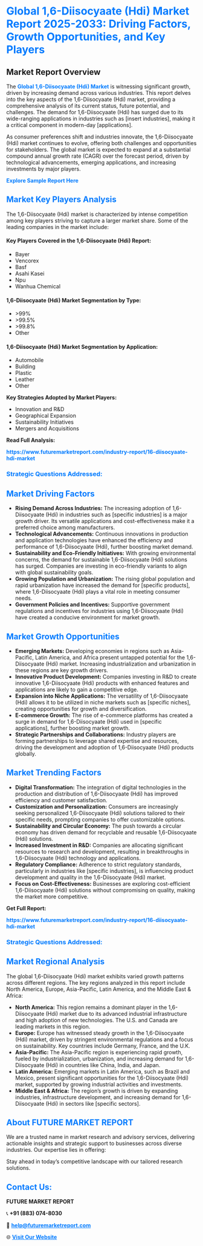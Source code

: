 <h1 style="color: #007BFF;">Global 1,6-Diisocyaate (Hdi) Market Report 2025-2033: Driving Factors, Growth Opportunities, and Key Players</h1>

<section id="overview">
<h2>Market Report Overview</h2>
<p>The <a href="https://www.futuremarketreport.com/industry-report/16-diisocyaate-hdi-market" style="color: #007BFF; text-decoration: none;"><strong>Global 1,6-Diisocyaate (Hdi) Market</strong></a> is witnessing significant growth, driven by increasing demand across various industries. This report delves into the key aspects of the 1,6-Diisocyaate (Hdi) market, providing a comprehensive analysis of its current status, future potential, and challenges. The demand for 1,6-Diisocyaate (Hdi) has surged due to its wide-ranging applications in industries such as [insert industries], making it a critical component in modern-day [applications].</p>
<p>As consumer preferences shift and industries innovate, the 1,6-Diisocyaate (Hdi) market continues to evolve, offering both challenges and opportunities for stakeholders. The global market is expected to expand at a substantial compound annual growth rate (CAGR) over the forecast period, driven by technological advancements, emerging applications, and increasing investments by major players.</p>
</section>

<section id="overview">
<p><a href="https://www.futuremarketreport.com/request-sample/reportId=29592" style="color: #007BFF; text-decoration: none;"><strong>Explore Sample Report Here</strong></a></p>
</section>

<section id="key-players">
<h2 style="color: #007BFF;">Market Key Players Analysis</h2>
<p>The 1,6-Diisocyaate (Hdi) market is characterized by intense competition among key players striving to capture a larger market share. Some of the leading companies in the market include:</p>
<h4>Key Players Covered in the 1,6-Diisocyaate (Hdi) Report:</h4>
<ul><li>Bayer</li><li>Vencorex</li><li>Basf</li><li>Asahi Kasei</li><li>Npu</li><li>Wanhua Chemical</li></ul>
<h4>1,6-Diisocyaate (Hdi) Market Segmentation by Type:</h4>
<ul><li>&gt;99%</li><li>&gt;99.5%</li><li>&gt;99.8%</li><li>Other</li></ul>

<h4>1,6-Diisocyaate (Hdi) Market Segmentation by Application:</h4>
<ul><li>Automobile</li><li>Building</li><li>Plastic</li><li>Leather</li><li>Other</li></ul>
<p><strong>Key Strategies Adopted by Market Players:</strong></p>
<ul>
<li>Innovation and R&D</li>
<li>Geographical Expansion</li>
<li>Sustainability Initiatives</li>
<li>Mergers and Acquisitions</li>
</ul>
</section>

<section>
<p><strong>Read Full Analysis: </strong></p><a href="https://www.futuremarketreport.com/industry-report/16-diisocyaate-hdi-market" style="color: #007BFF; text-decoration: none;"><strong>https://www.futuremarketreport.com/industry-report/16-diisocyaate-hdi-market</strong></a>
<h3 style="color: #007BFF;">Strategic Questions Addressed:</h3>
</section>

<section id="driving-factors">
<h2 style="color: #007BFF;">Market Driving Factors</h2>
<ul>
<li><strong>Rising Demand Across Industries:</strong> The increasing adoption of 1,6-Diisocyaate (Hdi) in industries such as [specific industries] is a major growth driver. Its versatile applications and cost-effectiveness make it a preferred choice among manufacturers.</li>
<li><strong>Technological Advancements:</strong> Continuous innovations in production and application technologies have enhanced the efficiency and performance of 1,6-Diisocyaate (Hdi), further boosting market demand.</li>
<li><strong>Sustainability and Eco-Friendly Initiatives:</strong> With growing environmental concerns, the demand for sustainable 1,6-Diisocyaate (Hdi) solutions has surged. Companies are investing in eco-friendly variants to align with global sustainability goals.</li>
<li><strong>Growing Population and Urbanization:</strong> The rising global population and rapid urbanization have increased the demand for [specific products], where 1,6-Diisocyaate (Hdi) plays a vital role in meeting consumer needs.</li>
<li><strong>Government Policies and Incentives:</strong> Supportive government regulations and incentives for industries using 1,6-Diisocyaate (Hdi) have created a conducive environment for market growth.</li>
</ul>
</section>

<section id="growth-opportunities">
<h2 style="color: #007BFF;">Market Growth Opportunities</h2>
<ul>
<li><strong>Emerging Markets:</strong> Developing economies in regions such as Asia-Pacific, Latin America, and Africa present untapped potential for the 1,6-Diisocyaate (Hdi) market. Increasing industrialization and urbanization in these regions are key growth drivers.</li>
<li><strong>Innovative Product Development:</strong> Companies investing in R&D to create innovative 1,6-Diisocyaate (Hdi) products with enhanced features and applications are likely to gain a competitive edge.</li>
<li><strong>Expansion into Niche Applications:</strong> The versatility of 1,6-Diisocyaate (Hdi) allows it to be utilized in niche markets such as [specific niches], creating opportunities for growth and diversification.</li>
<li><strong>E-commerce Growth:</strong> The rise of e-commerce platforms has created a surge in demand for 1,6-Diisocyaate (Hdi) used in [specific applications], further boosting market growth.</li>
<li><strong>Strategic Partnerships and Collaborations:</strong> Industry players are forming partnerships to leverage shared expertise and resources, driving the development and adoption of 1,6-Diisocyaate (Hdi) products globally.</li>
</ul>
</section>

<section id="trending-factors">
<h2 style="color: #007BFF;">Market Trending Factors</h2>
<ul>
<li><strong>Digital Transformation:</strong> The integration of digital technologies in the production and distribution of 1,6-Diisocyaate (Hdi) has improved efficiency and customer satisfaction.</li>
<li><strong>Customization and Personalization:</strong> Consumers are increasingly seeking personalized 1,6-Diisocyaate (Hdi) solutions tailored to their specific needs, prompting companies to offer customizable options.</li>
<li><strong>Sustainability and Circular Economy:</strong> The push towards a circular economy has driven demand for recyclable and reusable 1,6-Diisocyaate (Hdi) solutions.</li>
<li><strong>Increased Investment in R&D:</strong> Companies are allocating significant resources to research and development, resulting in breakthroughs in 1,6-Diisocyaate (Hdi) technology and applications.</li>
<li><strong>Regulatory Compliance:</strong> Adherence to strict regulatory standards, particularly in industries like [specific industries], is influencing product development and quality in the 1,6-Diisocyaate (Hdi) market.</li>
<li><strong>Focus on Cost-Effectiveness:</strong> Businesses are exploring cost-efficient 1,6-Diisocyaate (Hdi) solutions without compromising on quality, making the market more competitive.</li>
</ul>
</section>

<section>
<p><strong>Get Full Report: </strong></p><a href="https://www.futuremarketreport.com/industry-report/16-diisocyaate-hdi-market" style="color: #007BFF; text-decoration: none;"><strong>https://www.futuremarketreport.com/industry-report/16-diisocyaate-hdi-market</strong></a>
<h3 style="color: #007BFF;">Strategic Questions Addressed:</h3>
</section>


<section id="regional-analysis">
<h2 style="color: #007BFF;">Market Regional Analysis</h2>
<p>The global 1,6-Diisocyaate (Hdi) market exhibits varied growth patterns across different regions. The key regions analyzed in this report include North America, Europe, Asia-Pacific, Latin America, and the Middle East & Africa:</p>
<ul>
<li><strong>North America:</strong> This region remains a dominant player in the 1,6-Diisocyaate (Hdi) market due to its advanced industrial infrastructure and high adoption of new technologies. The U.S. and Canada are leading markets in this region.</li>
<li><strong>Europe:</strong> Europe has witnessed steady growth in the 1,6-Diisocyaate (Hdi) market, driven by stringent environmental regulations and a focus on sustainability. Key countries include Germany, France, and the U.K.</li>
<li><strong>Asia-Pacific:</strong> The Asia-Pacific region is experiencing rapid growth, fueled by industrialization, urbanization, and increasing demand for 1,6-Diisocyaate (Hdi) in countries like China, India, and Japan.</li>
<li><strong>Latin America:</strong> Emerging markets in Latin America, such as Brazil and Mexico, present significant opportunities for the 1,6-Diisocyaate (Hdi) market, supported by growing industrial activities and investments.</li>
<li><strong>Middle East & Africa:</strong> The region’s growth is driven by expanding industries, infrastructure development, and increasing demand for 1,6-Diisocyaate (Hdi) in sectors like [specific sectors].</li>
</ul>
</section>

<footer>
<h2 style="color: #007BFF;">About FUTURE MARKET REPORT</h2>
<p>We are a trusted name in market research and advisory services, delivering actionable insights and strategic support to businesses across diverse industries. Our expertise lies in offering:</p>

<p>Stay ahead in today’s competitive landscape with our tailored research solutions.</p>

<h2 style="color: #007BFF;">Contact Us:</h2>
<p><strong>FUTURE MARKET REPORT</strong></p>
<p>📞 <strong>+91 (883) 074-8030</strong></p>
<p>📧 <strong><a href="mailto:help@futuremarketreport.com" style="color: #007BFF;">help@futuremarketreport.com</a></strong></p>
<p>🌐 <strong><a href="https://www.futuremarketreport.com/" style="color: #007BFF;">Visit Our Website</a></strong></p>
</footer>